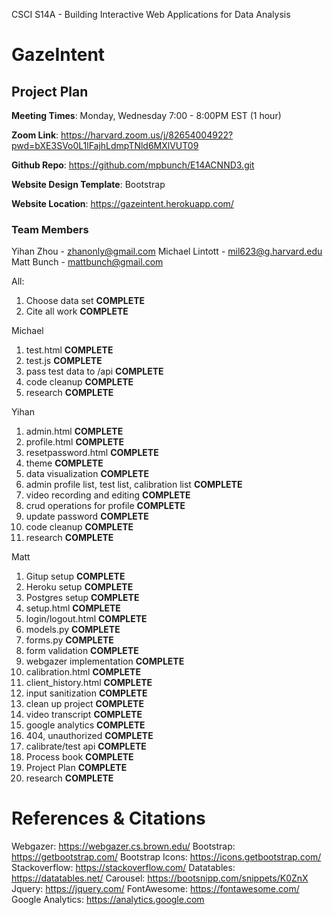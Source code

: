 CSCI S14A - Building Interactive Web Applications for Data Analysis

# GazeIntent

## Project Plan

**Meeting Times**: Monday, Wednesday 7:00 - 8:00PM EST (1 hour)

**Zoom Link**: https://harvard.zoom.us/j/82654004922?pwd=bXE3SVo0L1lFajhLdmpTNld6MXlVUT09

**Github Repo**: https://github.com/mpbunch/E14ACNND3.git

**Website Design Template**: Bootstrap

**Website Location**: https://gazeintent.herokuapp.com/

### Team Members

Yihan Zhou - zhanonly@gmail.com
Michael Lintott - mil623@g.harvard.edu
Matt Bunch - mattbunch@gmail.com

All:
1. Choose data set **COMPLETE**
2. Cite all work **COMPLETE**

Michael
1. test.html **COMPLETE**
2. test.js **COMPLETE**
3. pass test data to /api **COMPLETE**
4. code cleanup **COMPLETE**
5. research **COMPLETE**

Yihan
1. admin.html **COMPLETE**
2. profile.html **COMPLETE**
3. resetpassword.html **COMPLETE**
4. theme **COMPLETE**
5. data visualization **COMPLETE**
6. admin profile list, test list, calibration list **COMPLETE**
7. video recording and editing **COMPLETE**
8. crud operations for profile **COMPLETE**
9. update password **COMPLETE**
10. code cleanup **COMPLETE**
11. research **COMPLETE**

Matt
1. Gitup setup **COMPLETE**
2. Heroku setup **COMPLETE**
3. Postgres setup **COMPLETE**
4. setup.html **COMPLETE**
5. login/logout.html **COMPLETE**
6. models.py **COMPLETE**
7. forms.py **COMPLETE**
8. form validation **COMPLETE**
9. webgazer implementation **COMPLETE**
10. calibration.html **COMPLETE**
11. client_history.html **COMPLETE**
12. input sanitization **COMPLETE**
13. clean up project **COMPLETE**
14. video transcript **COMPLETE**
15. google analytics **COMPLETE**
16. 404, unauthorized **COMPLETE**
17. calibrate/test api **COMPLETE**
18. Process book **COMPLETE**
19. Project Plan **COMPLETE**
20. research **COMPLETE**

# References & Citations
Webgazer: https://webgazer.cs.brown.edu/
Bootstrap: https://getbootstrap.com/
Bootstrap Icons: https://icons.getbootstrap.com/
Stackoverflow: https://stackoverflow.com/
Datatables: https://datatables.net/
Carousel: https://bootsnipp.com/snippets/K0ZnX
Jquery: https://jquery.com/
FontAwesome: https://fontawesome.com/
Google Analytics: https://analytics.google.com

